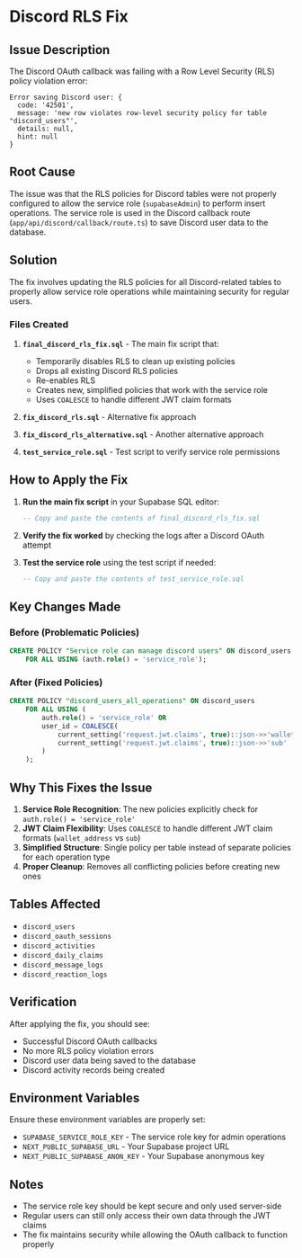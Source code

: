 # Discord RLS Fix

## Issue Description

The Discord OAuth callback was failing with a Row Level Security (RLS) policy violation error:

```
Error saving Discord user: {
  code: '42501',
  message: 'new row violates row-level security policy for table "discord_users"',
  details: null,
  hint: null
}
```

## Root Cause

The issue was that the RLS policies for Discord tables were not properly configured to allow the service role (`supabaseAdmin`) to perform insert operations. The service role is used in the Discord callback route (`app/api/discord/callback/route.ts`) to save Discord user data to the database.

## Solution

The fix involves updating the RLS policies for all Discord-related tables to properly allow service role operations while maintaining security for regular users.

### Files Created

1. **`final_discord_rls_fix.sql`** - The main fix script that:
   - Temporarily disables RLS to clean up existing policies
   - Drops all existing Discord RLS policies
   - Re-enables RLS
   - Creates new, simplified policies that work with the service role
   - Uses `COALESCE` to handle different JWT claim formats

2. **`fix_discord_rls.sql`** - Alternative fix approach
3. **`fix_discord_rls_alternative.sql`** - Another alternative approach
4. **`test_service_role.sql`** - Test script to verify service role permissions

## How to Apply the Fix

1. **Run the main fix script** in your Supabase SQL editor:
   ```sql
   -- Copy and paste the contents of final_discord_rls_fix.sql
   ```

2. **Verify the fix worked** by checking the logs after a Discord OAuth attempt

3. **Test the service role** using the test script if needed:
   ```sql
   -- Copy and paste the contents of test_service_role.sql
   ```

## Key Changes Made

### Before (Problematic Policies)
```sql
CREATE POLICY "Service role can manage discord users" ON discord_users
    FOR ALL USING (auth.role() = 'service_role');
```

### After (Fixed Policies)
```sql
CREATE POLICY "discord_users_all_operations" ON discord_users
    FOR ALL USING (
        auth.role() = 'service_role' OR 
        user_id = COALESCE(
            current_setting('request.jwt.claims', true)::json->>'wallet_address',
            current_setting('request.jwt.claims', true)::json->>'sub'
        )
    );
```

## Why This Fixes the Issue

1. **Service Role Recognition**: The new policies explicitly check for `auth.role() = 'service_role'`
2. **JWT Claim Flexibility**: Uses `COALESCE` to handle different JWT claim formats (`wallet_address` vs `sub`)
3. **Simplified Structure**: Single policy per table instead of separate policies for each operation type
4. **Proper Cleanup**: Removes all conflicting policies before creating new ones

## Tables Affected

- `discord_users`
- `discord_oauth_sessions`
- `discord_activities`
- `discord_daily_claims`
- `discord_message_logs`
- `discord_reaction_logs`

## Verification

After applying the fix, you should see:
- Successful Discord OAuth callbacks
- No more RLS policy violation errors
- Discord user data being saved to the database
- Discord activity records being created

## Environment Variables

Ensure these environment variables are properly set:
- `SUPABASE_SERVICE_ROLE_KEY` - The service role key for admin operations
- `NEXT_PUBLIC_SUPABASE_URL` - Your Supabase project URL
- `NEXT_PUBLIC_SUPABASE_ANON_KEY` - Your Supabase anonymous key

## Notes

- The service role key should be kept secure and only used server-side
- Regular users can still only access their own data through the JWT claims
- The fix maintains security while allowing the OAuth callback to function properly 